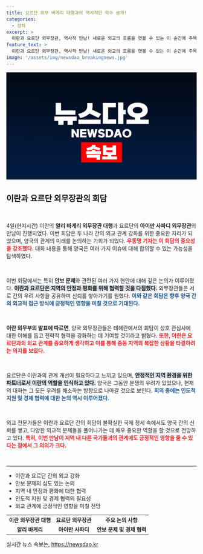 ```yaml
---
title: 요르단 외무 바게리 대행과의 역사적인 악수 공개!
categories:
  - 정치
excerpt: >
  이란과 요르단 외무장관, 역사적 만남! 새로운 외교의 흐름을 엿볼 수 있는 이 순간에 주목하세요! 클릭으로 그 배경을 확인해보세요!
feature_text: >
  이란과 요르단 외무장관, 역사적 만남! 새로운 외교의 흐름을 엿볼 수 있는 이 순간에 주목하세요! 클릭으로 그 배경을 확인해보세요!
image: '/assets/img/newsdao_breakingnews.jpg'
---
```


<p><img src="/assets/img/newsdao_breakingnews.jpg" alt="firstkoreanews 속보" /></p>

<h2 data-ke-size="size26">이란과 요르단 외무장관의 회담</h2>

<p data-ke-size="size16">&nbsp;</p>

<p data-ke-size="size16">4일(현지시간) 이란의 <b>알리 바게리 외무장관 대행</b>과 요르단의 <b>아이만 사파디 외무장관</b>의 만남이 진행되었다. 이번 회담은 두 나라 간의 외교 관계 강화를 위한 중요한 자리가 되었으며, 양국의 관계의 미래를 논의하는 기회가 되었다. <b><span style="color: #ee2323;">우동명 기자는 이 회담의 중요성을 강조했다.</span></b> 대화 내용을 통해 양국은 여러 가지 이슈에 대해 합의할 수 있는 가능성을 탐색하였다.</p>

<p data-ke-size="size16">&nbsp;</p>

<p data-ke-size="size16">이번 회담에서는 특히 <b>안보 문제</b>와 관련된 여러 가지 현안에 대해 깊은 논의가 이루어졌다. <b><span style="background-color: #21538527;">이란과 요르단은 지역의 안정과 평화를 위해 협력할 것을 다짐했다.</span></b> 외무장관들은 서로 간의 우려 사항을 공유하며 신뢰를 쌓아가기를 원했다. <b><span style="color: #1a5490;">이와 같은 회담은 향후 양국 간의 외교적 접근 방식에 긍정적인 영향을 미칠 것으로 기대된다.</span></b></p>

<p data-ke-size="size16">&nbsp;</p>

<p data-ke-size="size16"><b>이란 외무부의 발표에 따르면</b>, 양국 외무장관들은 테헤란에서의 회담이 상호 관심사에 대한 이해를 돕고 전략적 협력을 강화하는 데 기여할 것이라고 밝혔다. <b><span style="color: #ee2323;">또한, 이란은 요르단과의 외교 관계를 중요하게 생각하고 이를 통해 중동 지역의 복잡한 상황을 타결하려는 의지를 보였다.</span></b></p>

<p data-ke-size="size16">&nbsp;</p>

<p data-ke-size="size16">요르단은 이란과의 관계 개선이 필요하다고 느끼고 있으며, <b><span style="background-color: #21538527;">안정적인 지역 환경을 위한 파트너로서 이란의 역할을 인식하고 있다.</span></b> 양국은 그동안 분쟁의 우려가 있었으나, 현재의 대화는 그 모든 우려를 해소하는 방향으로 나아갈 것으로 보인다. <b><span style="color: #1a5490;">회의 중에는 인도적 지원 및 경제 협력에 대한 논의 역시 이루어졌다.</span></b></p>

<p data-ke-size="size16">&nbsp;</p>

<p data-ke-size="size16">외교 전문가들은 이란과 요르단 간의 회담이 불확실한 국제 정세 속에서도 양국 간의 신뢰를 쌓고, 다양한 외교적 문제들을 풀어나가는 데 매우 중요한 역할을 할 것으로 전망하고 있다. <b><span style="color: #ee2323;">특히, 이번 만남이 지역 내 다른 국가들과의 관계에도 긍정적인 영향을 줄 수 있다는 점에서 그 의의가 크다.</span></b></p>

<p data-ke-size="size16">&nbsp;</p>

<hr>

<ul>
<li>이란과 요르단 간의 외교 강화</li>
<li>안보 문제의 심도 있는 논의</li>
<li>지역 내 안정과 평화에 대한 협력</li>
<li>인도적 지원 및 경제 협력의 필요성</li>
<li>외교 관계에 긍정적인 영향을 미칠 전망</li>
</ul>

<table style="border-collapse: collapse; width: 100%;">
<tr>
<td style="text-align: center; height: 17px;"><b>이란 외무장관 대행</b></td>
<td style="text-align: center; height: 17px;"><b>요르단 외무장관</b></td>
<td style="text-align: center; height: 17px;"><b>주요 논의 사항</b></td>
</tr>
<tr>
<td style="text-align: center; height: 17px;"><b>알리 바게리</b></td>
<td style="text-align: center; height: 17px;"><b>아이만 사파디</b></td>
<td style="text-align: center; height: 17px;"><b>안보 문제 및 경제 협력</b></td>
</tr>
</table>
실시간 뉴스 속보는, <a href="https://newsdao.kr" rel="dofollow">https://newsdao.kr</a>


